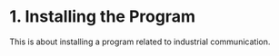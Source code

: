# 1. Installing the Program

This is about installing a program related to industrial communication.
